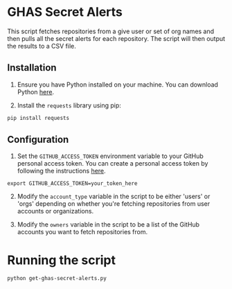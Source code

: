 # GHAS Secret Alerts

This script fetches repositories from a give user or set of org names and then pulls all the secret alerts for each repository. The script will then output the results to a CSV file.

## Installation

1. Ensure you have Python installed on your machine. You can download Python [here](https://www.python.org/downloads/).

2. Install the `requests` library using pip:

```bash
pip install requests
```

## Configuration

1. Set the `GITHUB_ACCESS_TOKEN` environment variable to your GitHub personal access token. You can create a personal access token by following the instructions [here](https://docs.github.com/en/authentication/keeping-your-account-and-data-secure/managing-your-personal-access-tokens).

`export GITHUB_ACCESS_TOKEN=your_token_here`

2. Modify the `account_type` variable in the script to be either 'users' or 'orgs' depending on whether you're fetching repositories from user accounts or organizations.

3. Modify the `owners` variable in the script to be a list of the GitHub accounts you want to fetch repositories from.

# Running the script

`python get-ghas-secret-alerts.py`
